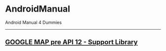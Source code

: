 AndroidManual
=============

Android Manual 4 Dummies

* * *

[GOOGLE MAP pre API 12 - Support Library](https://github.com/anjj/AndroidManual/tree/master/SimpleMap)
---------------------------------------
